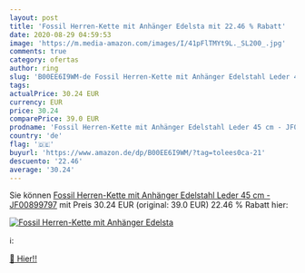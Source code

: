 ```yaml
---
layout: post
title: 'Fossil Herren-Kette mit Anhänger Edelsta mit 22.46 % Rabatt'
date: 2020-08-29 04:59:53
image: 'https://m.media-amazon.com/images/I/41pFlTMYt9L._SL200_.jpg'
comments: true
category: ofertas
author: ring
slug: 'B00EE6I9WM-de Fossil Herren-Kette mit Anhänger Edelstahl Leder 45 cm -...'
tags: 
actualPrice: 30.24 EUR
currency: EUR
price: 30.24
comparePrice: 39.0 EUR
prodname: 'Fossil Herren-Kette mit Anhänger Edelstahl Leder 45 cm - JF00899797'
country: 'de'
flag: '🇩🇪'
buyurl: 'https://www.amazon.de/dp/B00EE6I9WM/?tag=tolees0ca-21'
descuento: '22.46'
average: '30.24'
---
```


Sie können [Fossil Herren-Kette mit Anhänger Edelstahl Leder 45 cm - JF00899797](https://www.amazon.de/dp/B00EE6I9WM/?tag=tolees0ca-21) mit Preis 30.24 EUR (original: 39.0 EUR) 22.46 % Rabatt hier:

[![Fossil Herren-Kette mit Anhänger Edelsta](https://m.media-amazon.com/images/I/41pFlTMYt9L._SL200_.jpg)](https://www.amazon.de/dp/B00EE6I9WM/?tag=tolees0ca-21)

ℹ️:


[🛒 Hier!!](https://www.amazon.de/dp/B00EE6I9WM/?tag=tolees0ca-21)
